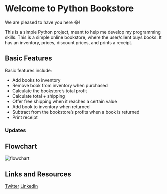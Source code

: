 # Welcome to Python Bookstore

We are pleased to have you here :joy:!

This is a simple Python project, meant to help me develop my programming skills. This is a simple online bookstore, where the user/client buys books. It has an inventory, prices, discount prices, and prints a receipt.

## Basic Features

Basic features include:

- Add books to inventory
- Remove book from inventory when purchased
- Calculate the bookstore’s total profit
- Calculate total + shipping
- Offer free shipping when it reaches a certain value
- Add book to inventory when returned
- Subtract from the bookstore’s profits when a book is returned
- Print receipt

### Updates


## Flowchart

![flowchart](python-bookstore-flowchart)


## Links and Resources
[Twitter](https://twitter.com/v_chipeja)
[LinkedIn](https://www.linkedin.com/in/ivana-chipeja/)

